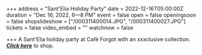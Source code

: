 +++
address = "Sant'Elia Holiday Party"
date = 2022-12-16T05:00:00Z
duration = "Dec 16, 2022, 6—8 PM"
event = false
open = false
openingsoon = false
shopslideshow = ["/000311400014.JPG", "/000311400027.JPG"]
tickets = false
video_embed = ""
watchnow = false

+++
A Sant'Elia holiday party at Café Forgot with an xxxclusive collection. [**_Click here_**](https://shop.cafeforgot.com/shop/SantElia/205 "sant-elia") to shop.